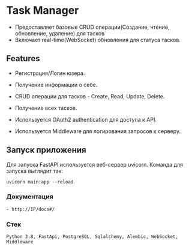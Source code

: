 # Task Manager

- Предоставляет базовые CRUD операции(Создание, чтение, обновление, удаление) для тасков
- Включает real-time(WebSocket) обновления для статуса тасков.

## Features

- Регистрация/Логин юзера.
- Получение информации о себе.

- CRUD операции для тасков - Create, Read, Update, Delete.
- Получение всех тасков.
- Используется OAuth2 authentication для доступа к API.
- Используется Middleware для логирования запросов к серверу.

## Запуск приложения
Для запуска FastAPI используется веб-сервер uvicorn. Команда для запуска выглядит так:  
```
uvicorn main:app --reload
```

### Документация
```
- http://IP/docs#/
```

### Стек
```
Python 3.8, FastApi, PostgreSQL, Sqlalchemy, Alembic, WebSocket, Middleware
```
